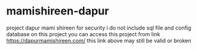 # mamishireen-dapur
project dapur mami shireen
for security i do not include sql file and config database on this project
you can access this project from link https://dapurmamishireen.com/
this link above may still be valid or broken
